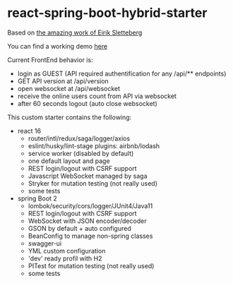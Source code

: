 # react-spring-boot-hybrid-starter

Based on [the amazing work of Eirik Sletteberg](https://github.com/eirslett/frontend-maven-plugin)

You can find a working demo [here](https://creativeyann-hybrid.herokuapp.com/)

Current FrontEnd behavior is:
* login as GUEST (API required authentification for any /api/** endpoints)
* GET API version at /api/version
* open websocket at /api/websocket
* receive the online users count from API via websocket
* after 60 seconds logout (auto close websocket)

This custom starter contains the following:
* react 16
  * router/intl/redux/saga/logger/axios
  * eslint/husky/lint-stage plugins: airbnb/lodash
  * service worker (disabled by default)
  * one default layout and page
  * REST login/logout with CSRF support
  * Javascript WebSocket managed by saga
  * Stryker for mutation testing (not really used)
  * some tests
* spring Boot 2
  * lombok/security/cors/logger/JUnit4/Java11
  * REST login/logout with CSRF support
  * WebSocket with JSON encoder/decoder
  * GSON by default + auto configured
  * BeanConfig to manage non-spring classes
  * swagger-ui
  * YML custom configuration
  * 'dev' ready profil with H2
  * PITest for mutation testing (not really used)
  * some tests
